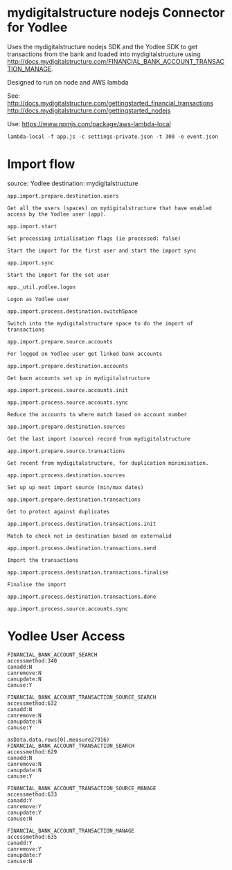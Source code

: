 mydigitalstructure nodejs Connector for Yodlee
==============================================

Uses the mydigitalstructure nodejs SDK and the Yodlee SDK to get transactions from the bank and loaded into mydigitalstructure using http://docs.mydigitalstructure.com/FINANCIAL_BANK_ACCOUNT_TRANSACTION_MANAGE.

Designed to run on node and AWS lambda

See:
http://docs.mydigitalstructure.com/gettingstarted_financial_transactions
http://docs.mydigitalstructure.com/gettingstarted_nodejs

Use:
https://www.npmjs.com/package/aws-lambda-local

`lambda-local -f app.js -c settings-private.json -t 300 -e event.json`

Import flow
===========

source: Yodlee
destination: mydigitalstructure

```
app.import.prepare.destination.users

Get all the users (spaces) on mydigitalstructure that have enabled access by the Yodlee user (app).
```

```
app.import.start

Set processing intialisation flags (ie processed: false)

Start the import for the first user and start the import sync
```
```
app.import.sync

Start the import for the set user
```

```
app._util.yodlee.logon

Logon as Yodlee user
```

```
app.import.process.destination.switchSpace

Switch into the mydigitalstructure space to do the import of transactions
```

```
app.import.prepare.source.accounts

For logged on Yodlee user get linked bank accounts

```

```
app.import.prepare.destination.accounts

Get bacn accounts set up in mydigitalstructure
```

```
app.import.process.source.accounts.init
```

```
app.import.process.source.accounts.sync

Reduce the accounts to where match based on account number
```

```
app.import.prepare.destination.sources

Get the last import (source) record from mydigitalstructure
```

```
app.import.prepare.source.transactions

Get recent from mydigitalstructure, for duplication minimisation.
```

```
app.import.process.destination.sources

Set up up next import source (min/max dates)
```

```
app.import.prepare.destination.transactions

Get to protect against duplicates
```

```
app.import.process.destination.transactions.init

Match to check not in destination based on externalid
```

```
app.import.process.destination.transactions.send

Import the transactions
```

```
app.import.process.destination.transactions.finalise

Finalise the import
```

```
app.import.process.destination.transactions.done
```

```
app.import.process.source.accounts.sync
```

Yodlee User Access
==================

```
FINANCIAL_BANK_ACCOUNT_SEARCH
accessmethod:340
canadd:N
canremove:N
canupdate:N
canuse:Y
```

```
FINANCIAL_BANK_ACCOUNT_TRANSACTION_SOURCE_SEARCH
accessmethod:632
canadd:N
canremove:N
canupdate:N
canuse:Y
```

```
asData.data.rows[0].measure27916)
FINANCIAL_BANK_ACCOUNT_TRANSACTION_SEARCH
accessmethod:629
canadd:N
canremove:N
canupdate:N
canuse:Y
```

```
FINANCIAL_BANK_ACCOUNT_TRANSACTION_SOURCE_MANAGE
accessmethod:633
canadd:Y
canremove:Y
canupdate:Y
canuse:N
```

```
FINANCIAL_BANK_ACCOUNT_TRANSACTION_MANAGE
accessmethod:635
canadd:Y
canremove:Y
canupdate:Y
canuse:N
```

